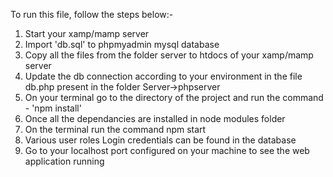 To run this file, follow the steps below:-

1. Start your xamp/mamp server 
2. Import 'db.sql' to phpmyadmin mysql database
3. Copy all the files from the folder server to htdocs of your xamp/mamp server
4. Update the db connection according to your environment in the file db.php present in the folder Server->phpserver
5. On your terminal go to the directory of the project and run the command - 'npm install' 
6. Once all the dependancies are installed in node modules folder
7. On the terminal run the command npm start
8. Various user roles Login credentials can be found in the database
9. Go to your localhost port configured on your machine to see the web application running